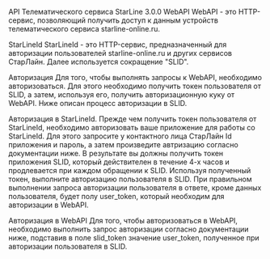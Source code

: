 API Телематического сервиса StarLine
3.0.0 
WebAPI
WebAPI - это HTTP-сервис, позволяющий получить доступ к данным устройств телематического сервиса starline-online.ru.

StarLineId
StarLineId - это HTTP-сервис, предназначенный для авторизации пользователей starline-online.ru и других сервисов СтарЛайн. Далее используется сокращение "SLID".

Авторизация
Для того, чтобы выполнять запросы к WebAPI, необходимо авторизоваться. Для этого необходимо получить токен пользователя от SLID, а затем, используя его, получить авторизационную куку от WebAPI. Ниже описан процесс авторизации в SLID.

Авторизация в StarLineId.
Прежде чем получить токен пользователя от StarLineId, необходимо авторизовать ваше приложение для работы со StarLineId. Для этого запросите у контактного лица СтарЛайн Id приложения и пароль, а затем произведите автризацию согласно документации ниже. В результате вы должны получить токен приложения SLID, который действителен в течение 4-х часов и продлевается при каждом обращении к SLID. Используя полученный токен, выполните авторизацию пользователя в SLID. При правильном выполнении запроса авторизации пользователя в ответе, кроме данных пользователя, будет полу user_token, который необходим для авторизации в WebAPI.

Авторизация в WebAPI
Для того, чтобы авторизоваться в WebAPI, необходимо выполнить запрос авторизации согласно документации ниже, подставив в поле slid_token значение user_token, полученное при авторизации пользователя в SLID.
